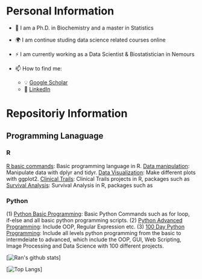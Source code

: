 # Personal Information
- 🌱 I am a Ph.D. in Biochemistry and a master in Statistics
- :earth_africa: I am continue studing data science related courses online
- :zap: I am currently working as a Data Scientist & Biostatistician in Nemours

- 📫 How to find me: 
  - :bulb: [Google Scholar](https://scholar.google.com/citations?user=hMmoRWsAAAAJ&hl=en)
  - :office: [LinkedIn](https://www.linkedin.com/in/rzhang12/)

# Repositoriy Information

## Programming Lanaguage
### R
[R basic commands](https://github.com/rzhang0716/Data-Science/tree/master/R/R%20baiscs): Basic programming language in R.
[Data manipulation](https://github.com/rzhang0716/Data-Science/tree/master/R/Data%20Manipulation): Manipulate data with dplyr and tidyr.
[Data Visualization](https://github.com/rzhang0716/Data-Science/tree/master/R/Data%20Visualization): Make different plots with ggplot2.
[Clinical Trails](): Clinical Trails projects in R, packages such as 
[Survival Analysis](): Survival Analysis in R, packages such as 

### Python
(1) [Python Basic Programming](https://github.com/rzhang0716/Data-Science/tree/master/Python/Basic): Basic Python Commands such as for loop, if-else and all basic python programming scripts. 
(2) [Python Advanced Programming](https://github.com/rzhang0716/Data-Science/tree/master/Python/Advanced): Include OOP, Regular Expression etc. 
(3) [100 Day Python Programming](https://github.com/rzhang0716/Data-Science/tree/master/Python/100-day-Challenge): Include all levels python programming from the basic to intermdeiate to advanced, which include the OOP, GUI, Web Scripting, Image Processing and Data Science with 100 different projects. 




[![Ran's github stats](https://github-readme-stats.vercel.app/api?username=rzhang0716&count_private=true&show_icons=true&theme=radical&hide_rank=false)]

[![Top Langs](https://github-readme-stats.vercel.app/api/top-langs/?username=rzhang0716)]
